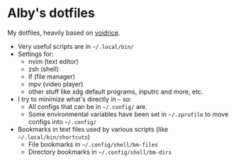 # Alby's dotfiles

My dotfiles, heavily based on [voidrice](https://github.com/lukesmithxyz/voidrice).

- Very useful scripts are in `~/.local/bin/`
- Settings for:
	- nvim (text editor)
	- zsh (shell)
	- lf (file manager)
	- mpv (video player)
	- other stuff like xdg default programs, inputrc and more, etc.
- I try to minimize what's directly in `~` so:
	- All configs that can be in `~/.config/` are.
	- Some environmental variables have been set in `~/.zprofile` to move configs into `~/.config/`
- Bookmarks in text files used by various scripts (like `~/.local/bin/shortcuts`)
	- File bookmarks in `~/.config/shell/bm-files`
	- Directory bookmarks in `~/.config/shell/bm-dirs`
